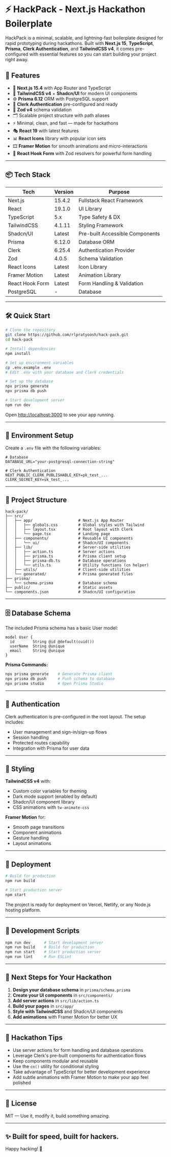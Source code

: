 # ⚡ HackPack - Next.js Hackathon Boilerplate

HackPack is a minimal, scalable, and lightning-fast boilerplate designed for rapid prototyping during hackathons. Built with **Next.js 15**, **TypeScript**, **Prisma**, **Clerk Authentication**, and **TailwindCSS v4**, it comes pre-configured with essential features so you can start building your project right away.

## 🚀 Features

- 🔩 **Next.js 15.4** with App Router and TypeScript
- 🎨 **TailwindCSS v4** + **Shadcn/UI** for modern UI components
- ⚙️ **Prisma 6.12** ORM with PostgreSQL support
- 🔐 **Clerk Authentication** pre-configured and ready
- 🧠 **Zod v4** schema validation
- 🗂️ Scalable project structure with path aliases
- ⚡ Minimal, clean, and fast — made for hackathons
- 🎭 **React 19** with latest features
- 📊 **React Icons** library with popular icon sets
- 🎞️ **Framer Motion** for smooth animations and micro-interactions
- 📝 **React Hook Form** with Zod resolvers for powerful form handling

---

## 📦 Tech Stack

| Tech           | Version | Purpose                         |
|----------------|---------|----------------------------------|
| Next.js        | 15.4.2  | Fullstack React Framework       |
| React          | 19.1.0  | UI Library                      |
| TypeScript     | 5.x     | Type Safety & DX                |
| TailwindCSS    | 4.1.11  | Styling Framework               |
| Shadcn/UI      | Latest  | Pre-built Accessible Components |
| Prisma         | 6.12.0  | Database ORM                    |
| Clerk          | 6.25.4  | Authentication Provider         |
| Zod            | 4.0.5   | Schema Validation               |
| React Icons    | Latest  | Icon Library                    |
| Framer Motion  | Latest  | Animation Library               |
| React Hook Form| Latest  | Form Handling & Validation      |
| PostgreSQL     | -       | Database                        |

---

## 🛠️ Quick Start

```bash
# Clone the repository
git clone https://github.com/rlpratyoosh/hack-pack.git
cd hack-pack

# Install dependencies
npm install

# Set up environment variables
cp .env.example .env
# Edit .env with your database and Clerk credentials

# Set up the database
npx prisma generate
npx prisma db push

# Start development server
npm run dev
```

Open [http://localhost:3000](http://localhost:3000) to see your app running.

---

## 🔧 Environment Setup

Create a `.env` file with the following variables:

```env
# Database
DATABASE_URL="your-postgresql-connection-string"

# Clerk Authentication
NEXT_PUBLIC_CLERK_PUBLISHABLE_KEY=pk_test_...
CLERK_SECRET_KEY=sk_test_...
```

---

## 📁 Project Structure

```
hack-pack/
├── src/
│   ├── app/                    # Next.js App Router
│   │   ├── globals.css         # Global styles with Tailwind
│   │   ├── layout.tsx          # Root layout with Clerk
│   │   └── page.tsx            # Landing page
│   ├── components/             # Reusable UI components
│   │   └── ui/                 # Shadcn/UI components
│   ├── lib/                    # Server-side utilities
│   │   ├── action.ts           # Server actions
│   │   ├── prisma.ts           # Prisma client setup
│   │   ├── prisma-db.ts        # Database operations
│   │   └── utils.ts            # Utility functions (cn helper)
│   ├── utils/                  # Client-side utilities
│   └── generated/              # Prisma generated files
├── prisma/
│   └── schema.prisma           # Database schema
├── public/                     # Static assets
└── components.json             # Shadcn/UI configuration
```

---

## 🗄️ Database Schema

The included Prisma schema has a basic User model:

```prisma
model User {
  id        String @id @default(cuid())
  userName  String @unique
  email     String @unique
}
```

**Prisma Commands:**
```bash
npx prisma generate    # Generate Prisma client
npx prisma db push     # Push schema to database
npx prisma studio      # Open Prisma Studio
```

---

## 🔐 Authentication

Clerk authentication is pre-configured in the root layout. The setup includes:

- User management and sign-in/sign-up flows
- Session handling
- Protected routes capability
- Integration with Prisma for user data

---

## 🎨 Styling

**TailwindCSS v4** with:
- Custom color variables for theming
- Dark mode support (enabled by default)
- Shadcn/UI component library
- CSS animations with `tw-animate-css`

**Framer Motion** for:
- Smooth page transitions
- Component animations
- Gesture handling
- Layout animations

---

## 🚀 Deployment

```bash
# Build for production
npm run build

# Start production server
npm start
```

The project is ready for deployment on Vercel, Netlify, or any Node.js hosting platform.

---

## 🧩 Development Scripts

```bash
npm run dev      # Start development server
npm run build    # Build for production
npm run start    # Start production server
npm run lint     # Run ESLint
```

---

## 🌱 Next Steps for Your Hackathon

1. **Design your database schema** in `prisma/schema.prisma`
2. **Create your UI components** in `src/components/`
3. **Add server actions** in `src/lib/action.ts`
4. **Build your pages** in `src/app/`
5. **Style with TailwindCSS** and Shadcn/UI components
6. **Add animations** with Framer Motion for better UX

---

## 🧠 Hackathon Tips

- Use server actions for form handling and database operations
- Leverage Clerk's pre-built components for authentication flows
- Keep components modular and reusable
- Use the `cn()` utility for conditional styling
- Take advantage of TypeScript for better development experience
- Add subtle animations with Framer Motion to make your app feel polished

---

## 📜 License

MIT — Use it, modify it, build something amazing.

---

## ✨ Built for speed, built for hackers.

Happy hacking! 🚀